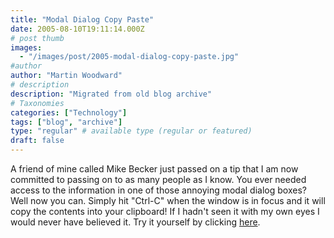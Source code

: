 ```yaml
---
title: "Modal Dialog Copy Paste"
date: 2005-08-10T19:11:14.000Z
# post thumb
images:
  - "/images/post/2005-modal-dialog-copy-paste.jpg"
#author
author: "Martin Woodward"
# description
description: "Migrated from old blog archive"
# Taxonomies
categories: ["Technology"]
tags: ["blog", "archive"]
type: "regular" # available type (regular or featured)
draft: false
---
```


A friend of mine called Mike Becker just passed on a tip that I am now committed to passing on to as many people as I know.  You ever needed access to the information in one of those annoying modal dialog boxes? Well now you can.  Simply hit "Ctrl-C" when the window is in focus and it will copy the contents into your clipboard!  If I hadn't seen it with my own eyes I would never have believed it.  Try it yourself by clicking [here](#).